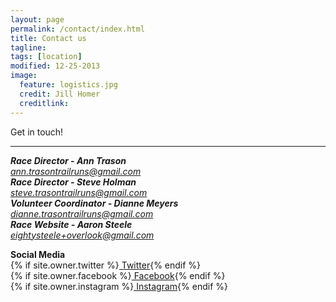 ```yaml
---
layout: page
permalink: /contact/index.html
title: Contact us
tagline: 
tags: [location]
modified: 12-25-2013
image:
  feature: logistics.jpg
  credit: Jill Homer
  creditlink: 
---
```


<p class="lead">Get in touch!</p>

<hr>

<address>
  <strong>Race Director - Ann Trason</strong><br>
  <a href="mailto:#">ann.trasontrailruns@gmail.com</a>
</address>

<address>
  <strong>Race Director - Steve Holman</strong><br>
  <a href="mailto:#">steve.trasontrailruns@gmail.com</a>
</address>

<address>
  <strong>Volunteer Coordinator - Dianne Meyers</strong><br>
  <a href="mailto:#">dianne.trasontrailruns@gmail.com</a>
</address>

<address>
  <strong>Race Website - Aaron Steele </strong><br>
  <a href="mailto:#">eightysteele+overlook@gmail.com</a>
</address>

<strong>Social Media</strong><br>
{% if site.owner.twitter %}<a href="http://twitter.com/{{ site.owner.twitter }}" class="" target="_blank"><i></i> Twitter</a>{% endif %}<br>
{% if site.owner.facebook %}<a href="http://facebook.com/{{ site.owner.facebook }}" class="" target="_blank"><i></i> Facebook</a>{% endif %}<br>
{% if site.owner.instagram %}<a href="http://instagram.com/{{ site.owner.instagram }}" class="" target="_blank"><i></i> Instagram</a>{% endif %}

